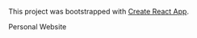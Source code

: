This project was bootstrapped with [Create React App](https://github.com/facebook/create-react-app).

Personal Website